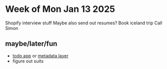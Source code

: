 # Week of Mon Jan 13 2025

Shopify interview stuff
Maybe also send out resumes?
Book iceland trip
Call Simon

## maybe/later/fun
- [todo app](./my-todo-app.md) or [metadata layer](./2025-01-05_20-12-06_-0500.md)
- figure out suits
